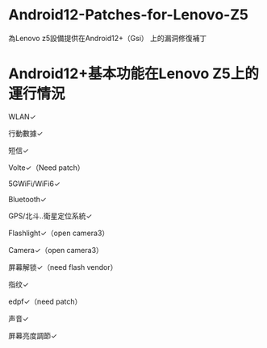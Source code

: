 # Android12-Patches-for-Lenovo-Z5

為Lenovo z5設備提供在Android12+（Gsi） 上的漏洞修復補丁

# Android12+基本功能在Lenovo Z5上的運行情況

WLAN✓                                          

行動數據✓                

短信✓                   

Volte✓（Need patch）

5GWiFi/WiFi6✓

Bluetooth✓

GPS/北斗..衛星定位系統✓

Flashlight✓（open camera3）

Camera✓（open camera3）

屏幕解锁✓（need flash vendor）

指纹✓

edpf✓（need patch）

声音✓

屏幕亮度調節✓






